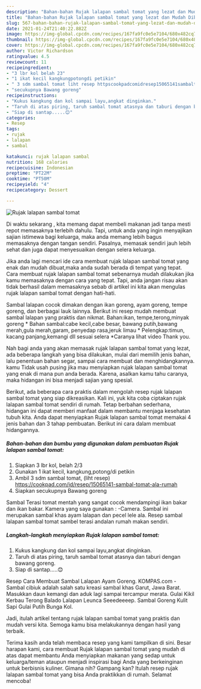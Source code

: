 ```yaml
---
description: "Bahan-bahan Rujak lalapan sambal tomat yang lezat dan Mudah Dibuat"
title: "Bahan-bahan Rujak lalapan sambal tomat yang lezat dan Mudah Dibuat"
slug: 567-bahan-bahan-rujak-lalapan-sambal-tomat-yang-lezat-dan-mudah-dibuat
date: 2021-01-24T21:40:22.882Z
image: https://img-global.cpcdn.com/recipes/167fa9fc0e5e7104/680x482cq70/rujak-lalapan-sambal-tomat-foto-resep-utama.jpg
thumbnail: https://img-global.cpcdn.com/recipes/167fa9fc0e5e7104/680x482cq70/rujak-lalapan-sambal-tomat-foto-resep-utama.jpg
cover: https://img-global.cpcdn.com/recipes/167fa9fc0e5e7104/680x482cq70/rujak-lalapan-sambal-tomat-foto-resep-utama.jpg
author: Victor Richardson
ratingvalue: 4.5
reviewcount: 11
recipeingredient:
- "3 lbr kol belah 23"
- "1 ikat kecil kangkungpotongdi petikin"
- " 3 sdm sambal tomat liht resep httpscookpadcomidresep15065141sambaltomatalarumah"
- "secukupnya Bawang goreng"
recipeinstructions:
- "Kukus kangkung dan kol sampai layu,angkat dinginkan."
- "Taruh di atas piring, taruh sambal tomat atasnya dan taburi dengan bawang goreng."
- "Siap di santap.....😊"
categories:
- Resep
tags:
- rujak
- lalapan
- sambal

katakunci: rujak lalapan sambal 
nutrition: 168 calories
recipecuisine: Indonesian
preptime: "PT22M"
cooktime: "PT50M"
recipeyield: "4"
recipecategory: Dessert

---
```



![Rujak lalapan sambal tomat](https://img-global.cpcdn.com/recipes/167fa9fc0e5e7104/680x482cq70/rujak-lalapan-sambal-tomat-foto-resep-utama.jpg)

Di waktu  sekarang , kita memang dapat membeli makanan jadi tanpa mesti repot memasaknya terlebih dahulu. Tapi, untuk anda yang ingin menyajikan sajian istimewa bagi keluarga, maka anda memang lebih bagus memasaknya dengan tangan sendiri. Pasalnya, memasak sendiri jauh lebih sehat dan juga dapat menyesuaikan dengan selera keluarga.

Jika anda lagi mencari ide cara membuat rujak lalapan sambal tomat yang enak dan mudah dibuat,maka anda sudah berada di tempat yang tepat. Cara membuat rujak lalapan sambal tomat  sebenarnya mudah dilakukan jika kamu memasaknya dengan cara yang tepat. Tapi, anda jangan risau akan tidak berhasil dalam memasaknya 
sebab di artikel ini kita akan mengulas rujak lalapan sambal tomat dengan hati-hati.  

Sambal lalapan cocok dimakan dengan ikan goreng, ayam goreng, tempe goreng, dan berbagai lauk lainnya. Berikut ini resep mudah membuat sambal lalapan yang praktis dan nikmat. Bahan:ikan, tempe,terong,minyak goreng * Bahan sambal:cabe kecil,cabe besar, bawang putih,bawang merah,gula merah,garam, penyedap rasa,jeruk limau * Pelengkap:timun, kacang panjang,kemangi dll sesuai selera *Caranya lihat video Thank you.

Nah bagi anda yang akan memasak rujak lalapan sambal tomat yang lezat, ada beberapa langkah yang bisa dilakukan, mulai dari memilih jenis bahan, lalu penentuan bahan segar, sampai cara membuat dan menghidangkannya. kamu Tidak usah pusing jika mau menyiapkan rujak lalapan sambal tomat yang enak di mana pun anda berada. Karena, asalkan kamu  tahu caranya, maka hidangan ini bisa menjadi sajian yang spesial.

Berikut, ada beberapa cara praktis  dalam mengolah resep rujak lalapan sambal tomat yang siap dikreasikan. Kali ini, yuk kita coba ciptakan rujak lalapan sambal tomat sendiri di rumah. Tetap berbahan sederhana, hidangan ini dapat memberi manfaat dalam membantu menjaga kesehatan tubuh kita. Anda dapat menyiapkan Rujak lalapan sambal tomat memakai 4 jenis bahan dan 3 tahap pembuatan. Berikut ini cara dalam membuat hidangannya.

<!--inarticleads1-->

##### Bahan-bahan dan bumbu yang digunakan dalam pembuatan Rujak lalapan sambal tomat:

1. Siapkan 3 lbr kol, belah 2/3
1. Gunakan 1 ikat kecil, kangkung,potong/di petikin
1. Ambil  3 sdm sambal tomat, (liht resep) https://cookpad.com/id/resep/15065141-sambal-tomat-ala-rumah
1. Siapkan secukupnya Bawang goreng


Sambal Terasi tomat mentah yang sangat cocok mendampingi ikan bakar dan ikan bakar. Kamera yang saya gunakan : -Camera. Sambal ini merupakan sambal khas ayam lalapan dan pecel lele ala. Resep sambal lalapan sambal tomat sambel terasi andalan rumah makan sendiri. 

<!--inarticleads2-->

##### Langkah-langkah menyiapkan Rujak lalapan sambal tomat:

1. Kukus kangkung dan kol sampai layu,angkat dinginkan.
1. Taruh di atas piring, taruh sambal tomat atasnya dan taburi dengan bawang goreng.
1. Siap di santap.....😊


Resep Cara Membuat Sambal Lalapan Ayam Goreng. KOMPAS.com - Sambal cibiuk adalah salah satu kreasi sambal khas Garut, Jawa Barat. Masukkan daun kemangi dan aduk lagi sampai tercampur merata. Gulai Kikil Kerbau Terong Balado Lalapan Leunca Seeedeeeep. Sambal Goreng Kulit Sapi Gulai Putih Bunga Kol. 

Jadi, itulah artikel tentang  rujak lalapan sambal tomat  yang praktis dan mudah versi kita. Semoga kamu bisa melakukannya dengan hasil yang terbaik. 

Terima kasih anda telah membaca resep yang kami tampilkan di sini. Besar harapan kami, cara membuat  Rujak lalapan sambal tomat yang mudah di atas dapat membantu Anda menyiapkan makanan yang sedap untuk keluarga/teman ataupun menjadi inspirasi bagi Anda yang berkeinginan untuk berbisnis kuliner. Gimana nih? Gampang kan? Itulah resep rujak lalapan sambal tomat yang bisa Anda praktikkan di rumah. Selamat mencoba!

